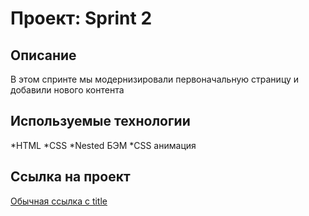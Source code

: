 # **Проект: Sprint 2**
## **Описание**
В этом спринте мы модернизировали первоначальную страницу и добавили нового контента
## **Используемые технологии**
*HTML
*CSS
*Nested БЭМ
*CSS анимация
## **Ссылка на проект**
[Обычная ссылка с title](https://www.yandex.ru "Я Yandex!")
